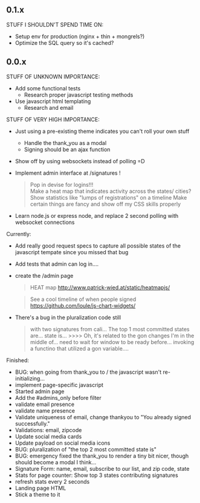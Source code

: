 ## 0.1.x

STUFF I SHOULDN'T SPEND TIME ON:
  - Setup env for production (nginx + thin + mongrels?)
  - Optimize the SQL query so it's cached?



## 0.0.x


STUFF OF UNKNOWN IMPORTANCE:

  - Add some functional tests
    * Research proper javascript testing methods
  - Use javascript html templating
    - Research and email



STUFF OF VERY HIGH IMPORTANCE:

  - Just using a pre-existing theme indicates you can't roll your own stuff
    - Handle the thank_you as a modal
    - Signing should be an ajax function

  - Show off by using websockets instead of polling =D

  - Implement admin interface at /signatures !
    > Pop in devise for logins!!!  
    > Make a heat map that indicates activity across the states/ cities?
    > Show statistics like "lumps of registrations" on a timeline
    > Make certain things are fancy and show off my CSS skills properly

  - Learn node.js or express node, and replace 2 second polling with websocket
    connections

Currently:

  - Add really good request specs to capture all possible states of the
    javascript tempate since you missed that bug

  - Add tests that admin can log in....

  - create the /admin page
    > HEAT map
    http://www.patrick-wied.at/static/heatmapjs/

    > See a cool timeline of when people signed
    https://github.com/loule/js-chart-widgets/

  - There's a bug in the pluralization code still
    > with two signatures from cali...
      The top 1 most committed states are... state is...
        >>>> Oh, it's related to the gon changes I'm in the middle of... need to wait
        for window to be ready before... invoking a functino that utilized a gon variable....



Finished:
  - BUG: when going from thank_you to / the javascript wasn't re-initializing...
  - implement page-specific javascript
  - Started admin page
  - Add the #admins_only before filter
  - validate email presence
  - validate name presence
  - Validate uniqueness of email, change thankyou to "You already signed successfully."
  - Validations: email, zipcode
  - Update social media cards
  - Update payload on social media icons
  - BUG:  pluralization of "the top 2 most committed state is"
  - BUG: emergency fixed the thank_you to render a tiny bit nicer, though should become a modal I think...
  - Signature Form: name, email, subscribe to our list, and zip code, state
  - Stats for page counter:  Show top 3 states contributing signatures
  - refresh stats every 2 seconds
  - Landing page HTML
  - Stick a theme to it
